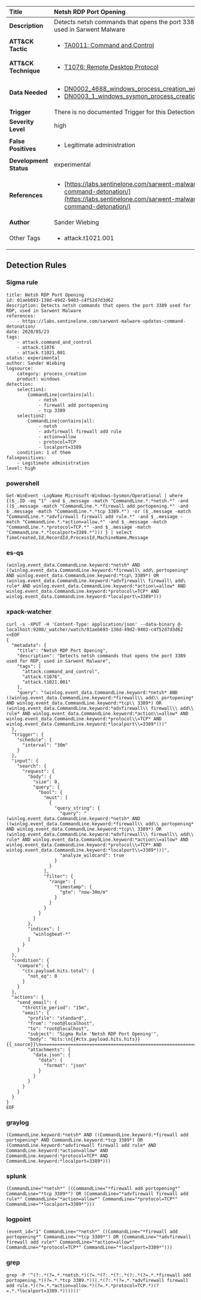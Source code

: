 | Title                    | Netsh RDP Port Opening       |
|:-------------------------|:------------------|
| **Description**          | Detects netsh commands that opens the port 3389 used for RDP, used in Sarwent Malware |
| **ATT&amp;CK Tactic**    |  <ul><li>[TA0011: Command and Control](https://attack.mitre.org/tactics/TA0011)</li></ul>  |
| **ATT&amp;CK Technique** | <ul><li>[T1076: Remote Desktop Protocol](https://attack.mitre.org/techniques/T1076)</li></ul>  |
| **Data Needed**          | <ul><li>[DN0002_4688_windows_process_creation_with_commandline](../Data_Needed/DN0002_4688_windows_process_creation_with_commandline.md)</li><li>[DN0003_1_windows_sysmon_process_creation](../Data_Needed/DN0003_1_windows_sysmon_process_creation.md)</li></ul>  |
| **Trigger**              |  There is no documented Trigger for this Detection Rule yet  |
| **Severity Level**       | high |
| **False Positives**      | <ul><li>Legitimate administration</li></ul>  |
| **Development Status**   | experimental |
| **References**           | <ul><li>[https://labs.sentinelone.com/sarwent-malware-updates-command-detonation/](https://labs.sentinelone.com/sarwent-malware-updates-command-detonation/)</li></ul>  |
| **Author**               | Sander Wiebing |
| Other Tags           | <ul><li>attack.t1021.001</li></ul> | 

## Detection Rules

### Sigma rule

```
title: Netsh RDP Port Opening
id: 01aeb693-138d-49d2-9403-c4f52d7d3d62
description: Detects netsh commands that opens the port 3389 used for RDP, used in Sarwent Malware
references:
    - https://labs.sentinelone.com/sarwent-malware-updates-command-detonation/
date: 2020/05/23
tags:
    - attack.command_and_control
    - attack.t1076
    - attack.t1021.001
status: experimental
author: Sander Wiebing
logsource:
    category: process_creation
    product: windows
detection:
    selection1:
        CommandLine|contains|all:
            - netsh
            - firewall add portopening
            - tcp 3389
    selection2:
        CommandLine|contains|all:
            - netsh
            - advfirewall firewall add rule
            - action=allow
            - protocol=TCP
            - localport=3389
    condition: 1 of them
falsepositives:
    - Legitimate administration
level: high

```





### powershell
    
```
Get-WinEvent -LogName Microsoft-Windows-Sysmon/Operational | where {($_.ID -eq "1" -and $_.message -match "CommandLine.*.*netsh.*" -and (($_.message -match "CommandLine.*.*firewall add portopening.*" -and $_.message -match "CommandLine.*.*tcp 3389.*") -or ($_.message -match "CommandLine.*.*advfirewall firewall add rule.*" -and $_.message -match "CommandLine.*.*action=allow.*" -and $_.message -match "CommandLine.*.*protocol=TCP.*" -and $_.message -match "CommandLine.*.*localport=3389.*"))) } | select TimeCreated,Id,RecordId,ProcessId,MachineName,Message
```


### es-qs
    
```
(winlog.event_data.CommandLine.keyword:*netsh* AND ((winlog.event_data.CommandLine.keyword:*firewall\ add\ portopening* AND winlog.event_data.CommandLine.keyword:*tcp\ 3389*) OR (winlog.event_data.CommandLine.keyword:*advfirewall\ firewall\ add\ rule* AND winlog.event_data.CommandLine.keyword:*action\=allow* AND winlog.event_data.CommandLine.keyword:*protocol\=TCP* AND winlog.event_data.CommandLine.keyword:*localport\=3389*)))
```


### xpack-watcher
    
```
curl -s -XPUT -H 'Content-Type: application/json' --data-binary @- localhost:9200/_watcher/watch/01aeb693-138d-49d2-9403-c4f52d7d3d62 <<EOF
{
  "metadata": {
    "title": "Netsh RDP Port Opening",
    "description": "Detects netsh commands that opens the port 3389 used for RDP, used in Sarwent Malware",
    "tags": [
      "attack.command_and_control",
      "attack.t1076",
      "attack.t1021.001"
    ],
    "query": "(winlog.event_data.CommandLine.keyword:*netsh* AND ((winlog.event_data.CommandLine.keyword:*firewall\\ add\\ portopening* AND winlog.event_data.CommandLine.keyword:*tcp\\ 3389*) OR (winlog.event_data.CommandLine.keyword:*advfirewall\\ firewall\\ add\\ rule* AND winlog.event_data.CommandLine.keyword:*action\\=allow* AND winlog.event_data.CommandLine.keyword:*protocol\\=TCP* AND winlog.event_data.CommandLine.keyword:*localport\\=3389*)))"
  },
  "trigger": {
    "schedule": {
      "interval": "30m"
    }
  },
  "input": {
    "search": {
      "request": {
        "body": {
          "size": 0,
          "query": {
            "bool": {
              "must": [
                {
                  "query_string": {
                    "query": "(winlog.event_data.CommandLine.keyword:*netsh* AND ((winlog.event_data.CommandLine.keyword:*firewall\\ add\\ portopening* AND winlog.event_data.CommandLine.keyword:*tcp\\ 3389*) OR (winlog.event_data.CommandLine.keyword:*advfirewall\\ firewall\\ add\\ rule* AND winlog.event_data.CommandLine.keyword:*action\\=allow* AND winlog.event_data.CommandLine.keyword:*protocol\\=TCP* AND winlog.event_data.CommandLine.keyword:*localport\\=3389*)))",
                    "analyze_wildcard": true
                  }
                }
              ],
              "filter": {
                "range": {
                  "timestamp": {
                    "gte": "now-30m/m"
                  }
                }
              }
            }
          }
        },
        "indices": [
          "winlogbeat-*"
        ]
      }
    }
  },
  "condition": {
    "compare": {
      "ctx.payload.hits.total": {
        "not_eq": 0
      }
    }
  },
  "actions": {
    "send_email": {
      "throttle_period": "15m",
      "email": {
        "profile": "standard",
        "from": "root@localhost",
        "to": "root@localhost",
        "subject": "Sigma Rule 'Netsh RDP Port Opening'",
        "body": "Hits:\n{{#ctx.payload.hits.hits}}{{_source}}\n================================================================================\n{{/ctx.payload.hits.hits}}",
        "attachments": {
          "data.json": {
            "data": {
              "format": "json"
            }
          }
        }
      }
    }
  }
}
EOF

```


### graylog
    
```
(CommandLine.keyword:*netsh* AND ((CommandLine.keyword:*firewall add portopening* AND CommandLine.keyword:*tcp 3389*) OR (CommandLine.keyword:*advfirewall firewall add rule* AND CommandLine.keyword:*action=allow* AND CommandLine.keyword:*protocol=TCP* AND CommandLine.keyword:*localport=3389*)))
```


### splunk
    
```
(CommandLine="*netsh*" ((CommandLine="*firewall add portopening*" CommandLine="*tcp 3389*") OR (CommandLine="*advfirewall firewall add rule*" CommandLine="*action=allow*" CommandLine="*protocol=TCP*" CommandLine="*localport=3389*")))
```


### logpoint
    
```
(event_id="1" CommandLine="*netsh*" ((CommandLine="*firewall add portopening*" CommandLine="*tcp 3389*") OR (CommandLine="*advfirewall firewall add rule*" CommandLine="*action=allow*" CommandLine="*protocol=TCP*" CommandLine="*localport=3389*")))
```


### grep
    
```
grep -P '^(?:.*(?=.*.*netsh.*)(?=.*(?:.*(?:.*(?:.*(?=.*.*firewall add portopening.*)(?=.*.*tcp 3389.*))|.*(?:.*(?=.*.*advfirewall firewall add rule.*)(?=.*.*action=allow.*)(?=.*.*protocol=TCP.*)(?=.*.*localport=3389.*))))))'
```




